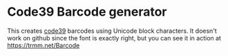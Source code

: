 Code39 Barcode generator
===

This creates [code39](https://en.wikipedia.org/wiki/Code_39)
barcodes using Unicode block characters.  It doesn't work on github since
the font is exactly right, but you can see it in action at
https://trmm.net/Barcode
